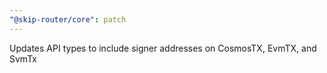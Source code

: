 ```yaml
---
"@skip-router/core": patch
---
```


Updates API types to include signer addresses on CosmosTX, EvmTX, and SvmTx
